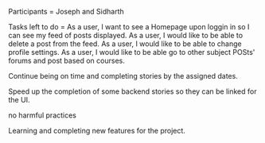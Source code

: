 Participants = Joseph and Sidharth 

Tasks left to do = As a user, I want to see a Homepage upon loggin in so I can see my feed of posts displayed. 
                   As a user, I would like to be able to delete a post from the feed.
                   As a user, I would like to be able to change profile settings.
                   As a user, I would like to be able go to other subject POSts' forums and post based on courses.
 
 Continue being on time and completing stories by the assigned dates.
 
 Speed up the completion of some backend stories so they can be linked for the UI.
 
 no harmful practices 
 
 Learning and completing new features for the project.
